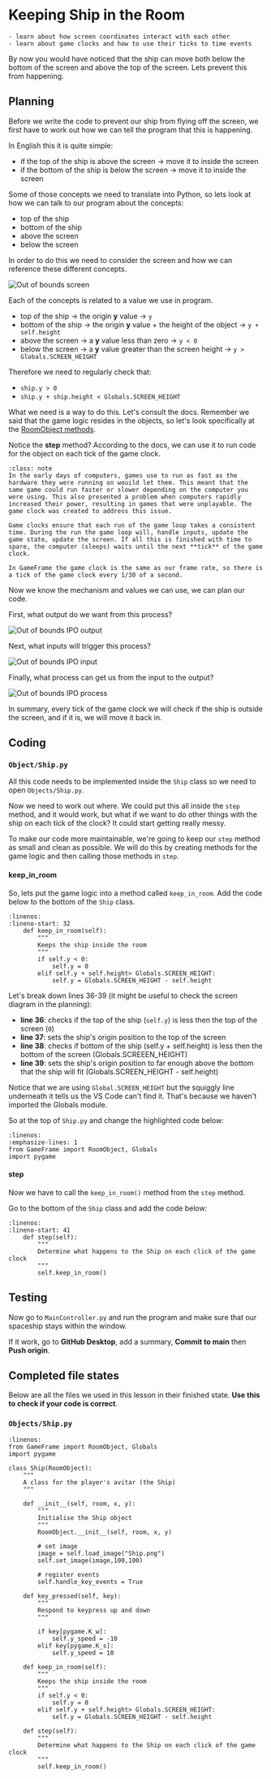 # Keeping Ship in the Room

```{topic} In this lesson you will:
- learn about how screen coordinates interact with each other
- learn about game clocks and how to use their ticks to time events
```

By now you would have noticed that the ship can move both below the bottom of the screen and above the top of the screen. Lets prevent this from happening.

## Planning

Before we write the code to prevent our ship from flying off the screen, we first have to work out how we can tell the program that this is happening. 

In English this it is quite simple:

- if the top of the ship is above the screen &rarr; move it to inside the screen
- if the bottom of the ship is below the screen &rarr; move it to inside the screen

Some of those concepts we need to translate into Python, so lets look at how we can talk to our program about the concepts:

- top of the ship
- bottom of the ship
- above the screen
- below the screen

In order to do this we need to consider the screen and how we can reference these different concepts. 

![Out of bounds screen](assets/img/ship_out_of_bounds_1.png)

Each of the concepts is related to a value we use in program.

- top of the ship &rarr; the origin **y** value &rarr; `y`
- bottom of the ship &rarr; the origin **y** value + the height of the object &rarr; `y + self.height`
- above the screen &rarr; a **y** value less than zero &rarr; `y < 0`
- below the screen &rarr; a **y** value greater than the screen height &rarr; `y > Globals.SCREEN_HEIGHT`

Therefore we need to regularly check that:

- `ship.y > 0`
- `ship.y + ship.height < Globals.SCREEN_HEIGHT`

What we need is a way to do this. Let's consult the docs. Remember we said that the game logic resides in the objects, so let's look specifically at the [RoomObject methods](documentation.md#roomobject-methods).

Notice the **step** method? According to the docs, we can use it to run code for the object on each tick of the game clock.

```{admonition} Game Clock
:class: note
In the early days of computers, games use to run as fast as the hardware they were running on wouild let them. This meant that the same game could run faster or slower depending on the computer you were using. This also presented a problem when computers rapidly increased their power, resulting in games that were unplayable. The game clock was created to address this issue.

Game clocks ensure that each run of the game loop takes a consistent time. During the run the game loop will, handle inputs, update the game state, update the screen. If all this is finished with time to spare, the computer (sleeps) waits until the next **tick** of the game clock.

In GameFrame the game clock is the same as our frame rate, so there is a tick of the game clock every 1/30 of a second.
```

Now we know the mechanism and values we can use, we can plan our code.

First, what output do we want from this process?

![Out of bounds IPO output](assets/img/out_of_bounds_ipo_1.png)

Next, what inputs will trigger this process?

![Out of bounds IPO input](assets/img/out_of_bounds_ipo_2.png)

Finally, what process can get us from the input to the output?

![Out of bounds IPO process](assets/img/out_of_bounds_ipo_3.png)

In summary, every tick of the game clock we will check if the ship is outside the screen, and if it is, we will move it back in.

## Coding

### `Object/Ship.py`

All this code needs to be implemented inside the `Ship` class so we need to open `Objects/Ship.py`.

Now we need to work out where. We could put this all inside the `step` method, and it would work, but what if we want to do other things with the ship on each tick of the clock? It could start getting really messy.

To make our code more maintainable, we're going to keep our `step` method as small and clean as possible. We will do this by creating methods for the game logic and then calling those methods in `step`.

#### keep_in_room

So, lets put the game logic into a method called `keep_in_room`. Add the code below to the bottom of the `Ship` class.

```{code-block} python
:linenos:
:lineno-start: 32
    def keep_in_room(self):
        """
        Keeps the ship inside the room
        """
        if self.y < 0:
            self.y = 0
        elif self.y + self.height> Globals.SCREEN_HEIGHT:
            self.y = Globals.SCREEN_HEIGHT - self.height
```

Let's break down lines 36-39 (it might be useful to check the screen diagram in the planning):

- **line 36**: checks if the top of the ship (`self.y`) is less then the top of the screen (`0`)
- **line 37**: sets the ship's origin position to the top of the screen
- **line 38**: checks if bottom of the ship (self.y + self.height) is less then the bottom of the screen (Globals.SCREEEN_HEIGHT)
- **line 39**: sets the ship's origin position to far enough above the bottom that the ship will fit (Globals.SCREEN_HEIGHT - self.height)

Notice that we are using `Global.SCREEN_HEIGHT` but the squiggly line underneath it tells us the VS Code can't find it. That's because we haven't imported the Globals module.

So at the top of `Ship.py` and change the highlighted code below:

```{code-block} python
:linenos:
:emphasize-lines: 1
from GameFrame import RoomObject, Globals
import pygame
```

#### step

Now we have to call the `keep_in_room()` method from the `step` method.

Go to the bottom of the `Ship` class and add the code below:

```{code-block} python
:linenos:
:lineno-start: 41
    def step(self):
        """
        Determine what happens to the Ship on each click of the game clock
        """
        self.keep_in_room()
```

## Testing

Now go to `MainController.py` and run the program and make sure that our spaceship stays within the window.

If it work, go to **GitHub Desktop**, add a summary, **Commit to main** then **Push origin**.

## Completed file states

Below are all the files we used in this lesson in their finished state. **Use this to check if your code is correct**.

### `Objects/Ship.py`

```{code-block} python
:linenos:
from GameFrame import RoomObject, Globals
import pygame

class Ship(RoomObject):
    """
    A class for the player's avitar (the Ship)
    """
    
    def __init__(self, room, x, y):
        """
        Initialise the Ship object
        """
        RoomObject.__init__(self, room, x, y)
        
        # set image
        image = self.load_image("Ship.png")
        self.set_image(image,100,100)
        
        # register events
        self.handle_key_events = True
        
    def key_pressed(self, key):
        """
        Respond to keypress up and down
        """
        
        if key[pygame.K_w]:
            self.y_speed = -10
        elif key[pygame.K_s]:
            self.y_speed = 10
            
    def keep_in_room(self):
        """
        Keeps the ship inside the room
        """
        if self.y < 0:
            self.y = 0
        elif self.y + self.height> Globals.SCREEN_HEIGHT:
            self.y = Globals.SCREEN_HEIGHT - self.height
            
    def step(self):
        """
        Determine what happens to the Ship on each click of the game clock
        """
        self.keep_in_room()
```